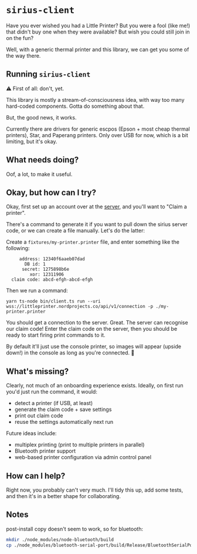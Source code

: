 # `sirius-client`

Have you ever wished you had a Little Printer? But you were a fool (like me!) that didn't buy one when they were available? But wish you could still join in on the fun?

Well, with a generic thermal printer and this library, we can get you some of the way there.

## Running `sirius-client`

⚠️ First of all: don't, yet.

This library is mostly a stream-of-consciousness idea, with way too many hard-coded components. Gotta do something about that.

But, the good news, it works.

Currently there are drivers for generic escpos (Epson + most cheap thermal printers), Star, and Paperang printers. Only over USB for now, which is a bit limiting, but it's okay.

## What needs doing?

Oof, a lot, to make it useful.

## Okay, but how can I try?

Okay, first set up an account over at the [server](https://littleprinter.nordprojects.co/), and you'll want to "Claim a printer".

There's a command to generate it if you want to pull down the sirius server code, or we can create a file manually. Let's do the latter:

Create a `fixtures/my-printer.printer` file, and enter something like the following:

```
     address: 12340f6aaeb07dad
       DB id: 1
      secret: 1275898b6e
         xor: 12311906
  claim code: abcd-efgh-abcd-efgh
```

Then we run a command:

```
yarn ts-node bin/client.ts run --uri wss://littleprinter.nordprojects.co/api/v1/connection -p ./my-printer.printer
```

You should get a connection to the server. Great. The server can recognise our claim code! Enter the claim code on the server, then you should be ready to start firing print commands to it.

By default it'll just use the console printer, so images will appear (upside down!) in the console as long as you're connected. 💸

## What's missing?

Clearly, not much of an onboarding experience exists. Ideally, on first run you'd just run the command, it would:

- detect a printer (if USB, at least)
- generate the claim code + save settings
- print out claim code
- reuse the settings automatically next run

Future ideas include:

- multiplex printing (print to multiple printers in parallel)
- Bluetooth printer support
- web-based printer configuration via admin control panel

## How can I help?

Right now, you probably can't very much. I'll tidy this up, add some tests, and then it's in a better shape for collaborating.

## Notes

post-install copy doesn't seem to work, so for bluetooth:

```sh
mkdir ./node_modules/node-bluetooth/build
cp ./node_modules/bluetooth-serial-port/build/Release/BluetoothSerialPort.node ./node_modules/node-bluetooth/build
```

